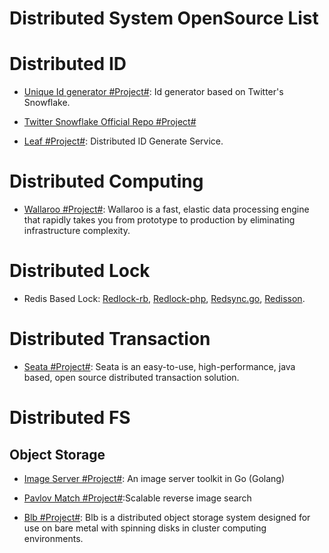 # Distributed System OpenSource List

# Distributed ID

- [Unique Id generator #Project#](https://github.com/mumrah/flake-java): Id generator based on Twitter's Snowflake.

- [Twitter Snowflake Official Repo #Project#](https://github.com/twitter/snowflake)

- [Leaf #Project#](https://github.com/Meituan-Dianping/Leaf): Distributed ID Generate Service.

# Distributed Computing

- [Wallaroo #Project#](https://github.com/wallaroolabs/wallaroo): Wallaroo is a fast, elastic data processing engine that rapidly takes you from prototype to production by eliminating infrastructure complexity.

# Distributed Lock

- Redis Based Lock: [Redlock-rb](https://github.com/antirez/redlock-rb), [Redlock-php](https://github.com/ronnylt/redlock-php), [Redsync.go](https://github.com/hjr265/redsync.go), [Redisson](https://github.com/mrniko/redisson).

# Distributed Transaction

- [Seata #Project#](https://github.com/seata/Seata): Seata is an easy-to-use, high-performance, java based, open source distributed transaction solution.

# Distributed FS

## Object Storage

- [Image Server #Project#](https://github.com/pierrre/imageserver): An image server toolkit in Go (Golang)

* [Pavlov Match #Project#](https://github.com/pavlovml/match):Scalable reverse image search

- [Blb #Project#](https://github.com/westerndigitalcorporation/blb): Blb is a distributed object storage system designed for use on bare metal with spinning disks in cluster computing environments.
